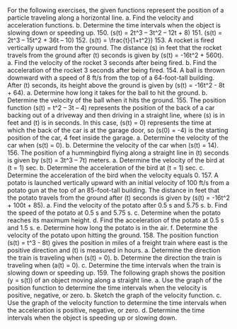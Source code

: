 For the following exercises, the given functions represent the position of a particle traveling along a horizontal line.
a. Find the velocity and acceleration functions.
b. Determine the time intervals when the object is slowing down or speeding up.
150. \(s(t) = 2t^3 – 3t^2 – 12t + 8\)
151. \(s(t) = 2t^3 – 15t^2 + 36t – 10\)
152. \(s(t) = \frac{t}{1+t^2}\)
153. A rocket is fired vertically upward from the ground. The distance \(s\) in feet that the rocket travels from the ground after \(t\) seconds is given by \(s(t) = -16t^2 + 560t\).
a. Find the velocity of the rocket 3 seconds after being fired.
b. Find the acceleration of the rocket 3 seconds after being fired.
154. A ball is thrown downward with a speed of 8 ft/s from the top of a 64-foot-tall building. After \(t\) seconds, its height above the ground is given by \(s(t) = -16t^2 - 8t + 64\).
a. Determine how long it takes for the ball to hit the ground.
b. Determine the velocity of the ball when it hits the ground.
155. The position function \(s(t) = t^2 – 3t – 4\) represents the position of the back of a car backing out of a driveway and then driving in a straight line, where \(s\) is in feet and \(t\) is in seconds. In this case, \(s(t) = 0\) represents the time at which the back of the car is at the garage door, so \(s(0) = -4\) is the starting position of the car, 4 feet inside the garage.
a. Determine the velocity of the car when \(s(t) = 0\).
b. Determine the velocity of the car when \(s(t) = 14\).
156. The position of a hummingbird flying along a straight line in \(t\) seconds is given by \(s(t) = 3t^3 – 7t\) meters.
a. Determine the velocity of the bird at \(t = 1\) sec.
b. Determine the acceleration of the bird at \(t = 1\) sec.
c. Determine the acceleration of the bird when the velocity equals 0.
157. A potato is launched vertically upward with an initial velocity of 100 ft/s from a potato gun at the top of an 85-foot-tall building. The distance in feet that the potato travels from the ground after \(t\) seconds is given by \(s(t) = -16t^2 + 100t + 85\).
a. Find the velocity of the potato after 0.5 s and 5.75 s.
b. Find the speed of the potato at 0.5 s and 5.75 s.
c. Determine when the potato reaches its maximum height.
d. Find the acceleration of the potato at 0.5 s and 1.5 s.
e. Determine how long the potato is in the air.
f. Determine the velocity of the potato upon hitting the ground.
158. The position function \(s(t) = t^3 - 8t\) gives the position in miles of a freight train where east is the positive direction and \(t\) is measured in hours.
a. Determine the direction the train is traveling when \(s(t) = 0\).
b. Determine the direction the train is traveling when \(a(t) = 0\).
c. Determine the time intervals when the train is slowing down or speeding up.
159. The following graph shows the position \(y = s(t)\) of an object moving along a straight line.
a. Use the graph of the position function to determine the time intervals when the velocity is positive, negative, or zero.
b. Sketch the graph of the velocity function.
c. Use the graph of the velocity function to determine the time intervals when the acceleration is positive, negative, or zero.
d. Determine the time intervals when the object is speeding up or slowing down.
